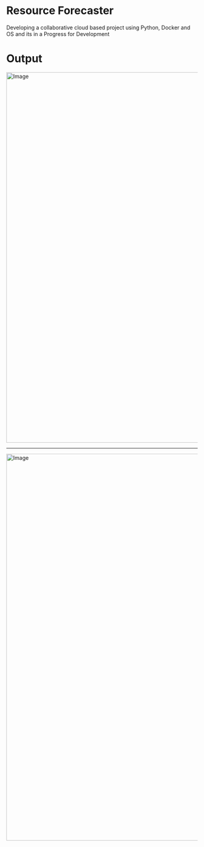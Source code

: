 # Resource Forecaster
Developing a collaborative cloud based project using Python, Docker and OS and its in a Progress for Development

# Output
<img width="1917" height="972" alt="Image" src="https://github.com/user-attachments/assets/acd3b869-f6d0-4a81-b6b1-f33e38792ecd" />

---

<img width="1919" height="1015" alt="Image" src="https://github.com/user-attachments/assets/db6a7070-891b-4369-bce5-91125f1869db" />
